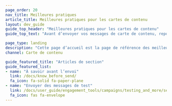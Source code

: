 ```yaml
---
page_order: 20
nav_title: Meilleures pratiques
article_title: Meilleures pratiques pour les cartes de contenu
layout: dev_guide
guide_top_header: "Meilleures pratiques pour les cartes de contenu"
guide_top_text: "Avant d’envoyer vos messages de carte de contenu, reportez-vous aux articles suivants pour savoir ce que vous devez savoir et vérifier."

page_type: landing
description: "Cette page d’accueil est la page de référence des meilleures pratiques qui mettent en évidence les choses que vous devez connaître et vérifier avant d’envoyer des cartes."
channel: Carte de contenu

guide_featured_title: "Articles de section"
guide_featured_list:
- name: "À savoir avant l’envoi"
  link: /docs/know_before_send/
  fa_icon: fa-solid fa-paper-plane
- name: "Envoyer des messages de test"
  link: /docs/user_guide/engagement_tools/campaigns/testing_and_more/sending_test_messages/
  fa_icon: fas fa-envelope
---
```


<br><br>
